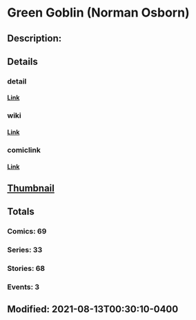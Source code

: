 # Green Goblin (Norman Osborn)
## Description: 
## Details
### detail
#### [Link](http://marvel.com/characters/852/green_goblin?utm_campaign=apiRef&utm_source=225578a89fc76f3d20fbffda5d17a88d)
### wiki
#### [Link](http://marvel.com/universe/Green_Goblin_(Norman_Osborn)?utm_campaign=apiRef&utm_source=225578a89fc76f3d20fbffda5d17a88d)
### comiclink
#### [Link](http://marvel.com/comics/characters/1011435/green_goblin_norman_osborn?utm_campaign=apiRef&utm_source=225578a89fc76f3d20fbffda5d17a88d)
## [Thumbnail](http://i.annihil.us/u/prod/marvel/i/mg/c/10/4ce18ad314ea8.jpg)
## Totals
### Comics: 69
### Series: 33
### Stories: 68
### Events: 3
## Modified: 2021-08-13T00:30:10-0400
